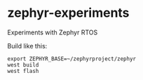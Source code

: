 # zephyr-experiments
Experiments with Zephyr RTOS

Build like this:
```
export ZEPHYR_BASE=~/zephyrproject/zephyr
west build
west flash
```